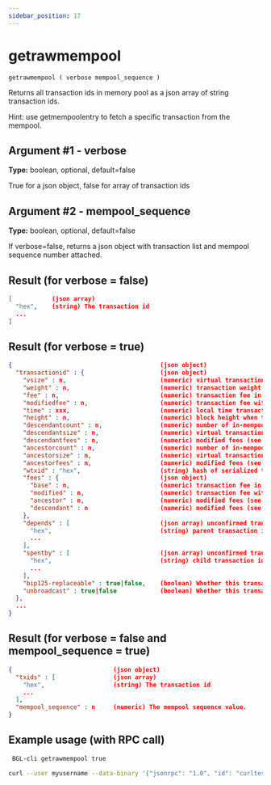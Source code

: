 ```yaml
---
sidebar_position: 17
---
```


# getrawmempool

`getrawmempool ( verbose mempool_sequence )`

Returns all transaction ids in memory pool as a json array of string transaction ids.

Hint: use getmempoolentry to fetch a specific transaction from the mempool.

## Argument #1 - verbose

**Type:** boolean, optional, default=false

True for a json object, false for array of transaction ids

## Argument #2 - mempool_sequence

**Type:** boolean, optional, default=false

If verbose=false, returns a json object with transaction list and mempool sequence number attached.

## Result (for verbose = false)

```json
[           (json array)
  "hex",    (string) The transaction id
  ...
]
```

## Result (for verbose = true)

```json
{                                         (json object)
  "transactionid" : {                     (json object)
    "vsize" : n,                          (numeric) virtual transaction size as defined in BIP 141. This is different from actual serialized size for witness transactions as witness data is discounted.
    "weight" : n,                         (numeric) transaction weight as defined in BIP 141.
    "fee" : n,                            (numeric) transaction fee in BGL (DEPRECATED)
    "modifiedfee" : n,                    (numeric) transaction fee with fee deltas used for mining priority (DEPRECATED)
    "time" : xxx,                         (numeric) local time transaction entered pool in seconds since 1 Jan 1970 GMT
    "height" : n,                         (numeric) block height when transaction entered pool
    "descendantcount" : n,                (numeric) number of in-mempool descendant transactions (including this one)
    "descendantsize" : n,                 (numeric) virtual transaction size of in-mempool descendants (including this one)
    "descendantfees" : n,                 (numeric) modified fees (see above) of in-mempool descendants (including this one) (DEPRECATED)
    "ancestorcount" : n,                  (numeric) number of in-mempool ancestor transactions (including this one)
    "ancestorsize" : n,                   (numeric) virtual transaction size of in-mempool ancestors (including this one)
    "ancestorfees" : n,                   (numeric) modified fees (see above) of in-mempool ancestors (including this one) (DEPRECATED)
    "wtxid" : "hex",                      (string) hash of serialized transaction, including witness data
    "fees" : {                            (json object)
      "base" : n,                         (numeric) transaction fee in BGL
      "modified" : n,                     (numeric) transaction fee with fee deltas used for mining priority in BGL
      "ancestor" : n,                     (numeric) modified fees (see above) of in-mempool ancestors (including this one) in BGL
      "descendant" : n                    (numeric) modified fees (see above) of in-mempool descendants (including this one) in BGL
    },
    "depends" : [                         (json array) unconfirmed transactions used as inputs for this transaction
      "hex",                              (string) parent transaction id
      ...
    ],
    "spentby" : [                         (json array) unconfirmed transactions spending outputs from this transaction
      "hex",                              (string) child transaction id
      ...
    ],
    "bip125-replaceable" : true|false,    (boolean) Whether this transaction could be replaced due to BIP125 (replace-by-fee)
    "unbroadcast" : true|false            (boolean) Whether this transaction is currently unbroadcast (initial broadcast not yet acknowledged by any peers)
  },
  ...
}
```

## Result (for verbose = false and mempool_sequence = true)

```json
{                            (json object)
  "txids" : [                (json array)
    "hex",                   (string) The transaction id
    ...
  ],
  "mempool_sequence" : n     (numeric) The mempool sequence value.
}
```

## Example usage (with RPC call)

```sh
 BGL-cli getrawmempool true
```

```sh
curl --user myusername --data-binary '{"jsonrpc": "1.0", "id": "curltest", "method": "getrawmempool", "params": [true]}' -H 'content-type: text/plain;' http://127.0.0.1:8334/\
```
